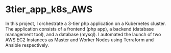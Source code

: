 # 3tier_app_k8s_AWS
In this project, I orchestrate a 3-tier php application on a Kubernetes cluster. The application consists of a frontend (php app), a backend (database management tool), and a database (mysql). I automated the launch of two AWS EC2 Instances as Master and Worker Nodes using Terraform and Ansible respectively. 
